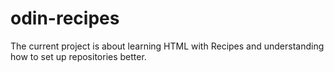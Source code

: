 # odin-recipes

The current project is about learning HTML with Recipes and understanding how to set up repositories better.